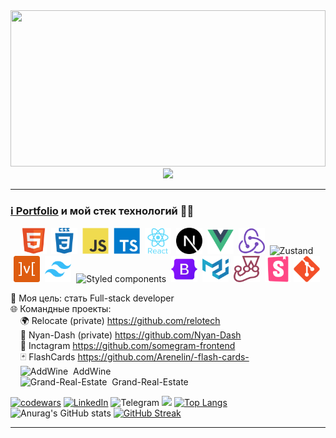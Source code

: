<div align="center">
  <img src="https://media.giphy.com/media/dWesBcTLavkZuG35MI/giphy.gif" width="100%" height="250"  />
  <img src="https://readme-typing-svg.herokuapp.com?color=blue&lines=Hi,+I`m+Viktor+-+Frontend+developer.">
</div>

---
### <a href='http://viktorchizh.github.io/portfolio/'>ℹ Portfolio</a> и мой стек технологий 👨‍💻
<div align="center"> 
   <img src="https://github.com/devicons/devicon/blob/master/icons/html5/html5-original.svg" title="HTML5" alt="HTML5" width="42" height="42"/>&nbsp;
   <img src="https://github.com/devicons/devicon/blob/master/icons/css3/css3-plain-wordmark.svg"  title="CSS, SCSS, SASS" alt="CSS, SCSS, SASS" width="42" height="42"/>&nbsp;
   <img src="https://github.com/devicons/devicon/blob/master/icons/javascript/javascript-original.svg" title="JavaScript" alt="JavaScript" width="42" height="42"/>&nbsp;
   <img src="https://github.com/devicons/devicon/blob/master/icons/typescript/typescript-plain.svg" title="TypeScript" alt="TypeScript" width="42" height="42"/>&nbsp;
   <img src="https://github.com/devicons/devicon/blob/master/icons/react/react-original-wordmark.svg" title="React" alt="React" width="42" height="42"/>&nbsp;
   <img src="https://github.com/devicons/devicon/blob/master/icons/nextjs/nextjs-plain.svg" title="NextJs" alt="NextJs" width="42" height="42"/>&nbsp;
   <img src="https://github.com/devicons/devicon/blob/master/icons/vuejs/vuejs-original.svg" title="Vue" alt="Vue" width="42" height="42"/>&nbsp;
   <img src="https://github.com/devicons/devicon/blob/master/icons/redux/redux-original.svg" title="Redux, RTK, RTK-query" alt="Redux, RTK, RTK-query" width="42" height="42"/>&nbsp;
   <img src="https://github.com/pmndrs/zustand/blob/main/examples/demo/public/logo192.png" title="Zustand" alt="Zustand" width="42" height="42"/>&nbsp;
   <img src="https://github.com/devicons/devicon/blob/master/icons/mobx/mobx-plain.svg" title="MobX" alt="MobX" width="42" height="42"/>&nbsp;
   <img src="https://github.com/devicons/devicon/blob/master/icons/tailwindcss/tailwindcss-original.svg" title="tailwindcss" alt="tailwindcss" width="42" height="42"/>&nbsp;
   <img src="https://avatars.githubusercontent.com/u/20658825?s=48&v=4" title="Styled components" alt="Styled components" width="42" height="42"/>&nbsp;
   <img src="https://github.com/devicons/devicon/blob/master/icons/bootstrap/bootstrap-original.svg" title="Bootstrap" alt="Bootstrap" width="42" height="42"/>&nbsp;
   <img src="https://github.com/devicons/devicon/blob/master/icons/materialui/materialui-original.svg" title="MaterialUI" alt="MaterialUI" width="42" height="42"/>&nbsp;
   <img src="https://github.com/devicons/devicon/blob/master/icons/jest/jest-plain.svg" title="Jest" alt="Jest" width="42" height="42"/>&nbsp;
   <img src="https://github.com/devicons/devicon/blob/master/icons/storybook/storybook-original.svg" title="Storybook" alt="Storybook" width="42" height="42"/>
   <img src="https://github.com/devicons/devicon/blob/master/icons/git/git-original.svg" title="Git" alt="Git" width="42" height="42"/>&nbsp;
</div>

🎯 Моя цель: стать Full-stack developer </br>
🌐 Командные проекты:</br>
&nbsp;&nbsp;&nbsp;&nbsp;🌍 Relocate (private) https://github.com/relotech </br>
&nbsp;&nbsp;&nbsp;&nbsp;🎡 Nyan-Dash (private) https://github.com/Nyan-Dash </br>
&nbsp;&nbsp;&nbsp;&nbsp;🎴 Inctagram https://github.com/somegram-frontend </br>
&nbsp;&nbsp;&nbsp;&nbsp;🃏 FlashCards https://github.com/Arenelin/-flash-cards- </br>
&nbsp;&nbsp;&nbsp;&nbsp;<img src="https://avatars.githubusercontent.com/u/71321822?s=200&v=4" title="Addwine" alt="AddWine" width="16" height="16"/>&nbsp; AddWine </br>
&nbsp;&nbsp;&nbsp;&nbsp;<img src="https://github.com/Grand-Real-Estate/admin/blob/main/src/assets/icons/logo.svg" title="Grand-Real-Estate" alt="Grand-Real-Estate" width="16" height="16"/>&nbsp; Grand-Real-Estate </br>

[![codewars](https://www.codewars.com/users/ViktorChizh/badges/large)](https://www.codewars.com/users/ViktorChizh) <a href="https://www.linkedin.com/in/ViktorChizh/"><img width="122" src="https://img.shields.io/badge/LinkedIn-blue?style=for-the-badge&logo=linkedin&logoColor=white" alt="LinkedIn"/></a>&nbsp;<a href="https://t.me/ViktorChizh"></a><img width="122" src="https://img.shields.io/badge/Telegram-blue?style=for-the-badge&logo=telegram&logoColor=white" alt="Telegram"/>&nbsp;![](https://komarev.com/ghpvc/?username=ViktorChizh&style=for-the-badge) 
[![Top Langs](https://github-readme-stats.vercel.app/api/top-langs/?username=ViktorChizh&langs_count=8&border_radius=10&show_owner=true&layout=compact&size_weight=1&card_width=310&theme=github_dark_dimmed)](https://github.com/anuraghazra/github-readme-stats)&nbsp;![Anurag's GitHub stats](https://github-readme-stats.vercel.app/api?username=ViktorChizh&theme=github_dark_dimmed&border_radius=10&show_icons=true&hide_rank=true&line_height=24)&nbsp;[![GitHub Streak](https://streak-stats.demolab.com?user=ViktorChizh&theme=github_dark_dimmed&border_radius=10&mode=weekly&card_height=190&card_width=210&hide_longest_streak=true)](https://git.io/streak-stats)

<!-- ℹ️ 🎯🛠️📲💫👨‍💻🌍 Контакты:  🖥️++💻 micro small-->
<!-- <img src="https://upload.wikimedia.org/wikipedia/commons/thumb/9/9a/Visual_Studio_Code_1.50_icon.svg/120px-Visual_Studio_Code_1.50_icon.svg.png" title="VScode" alt="VScode" width="42" height="42"/>&nbsp; -->
<!-- <img src="https://github.com/devicons/devicon/blob/master/icons/webstorm/webstorm-original.svg" title="WebStorm" alt="WebStorm" width="42" height="42"/>&nbsp; -->
<!-- <img src="https://github.com/devicons/devicon/blob/master/icons/sass/sass-original.svg" title="SASS" alt="SASS" width="42" height="42"/>&nbsp;-->
<!--  <img src="https://upload.wikimedia.org/wikipedia/commons/6/6f/Sql_database_shortcut_icon.png" title="SQL" alt="SQL" width="42" height="42"/>&nbsp;-->
<!--  <img src="https://github.com/devicons/devicon/blob/master/icons/python/python-original.svg" title="Python" alt="Python" width="42" height="42"/>&nbsp;-->
<!--  <img src="https://avatars.githubusercontent.com/u/27804?s=48&v=4" title="Django" alt="Django" width="42" height="42"/>&nbsp;-->
<!--  <img src="https://upload.wikimedia.org/wikipedia/commons/thumb/c/c2/GitHub_Invertocat_Logo.svg/500px-GitHub_Invertocat_Logo.svg.png" title="GitHub" alt="GitHub" width="42" height="42"/> -->
<!--   <img src="https://redux-saga.js.org//img/Redux-Saga-Logo-Portrait.png" title="Redux-Saga" alt="Redux-Saga" width="42" height="42"/>&nbsp;-->
<!--   <img src="https://github.com/devicons/devicon/blob/master/icons/postman/postman-original.svg" title="Postman" alt="Postman" width="42" height="42"/>&nbsp;-->
---
